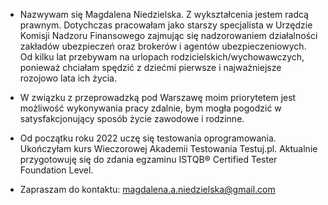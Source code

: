 - Nazwywam się Magdalena Niedzielska. Z wykształcenia jestem radcą prawnym. Dotychczas pracowałam jako starszy specjalista w Urzędzie Komisji Nadzoru Finansowego zajmując się nadzorowaniem działalności zakładów ubezpieczeń oraz brokerów i agentów ubezpieczeniowych.
Od kilku lat przebywam na urlopach rodzicielskich/wychowawczych, ponieważ chciałam spędzić z dziećmi pierwsze i najważniejsze rozojowo lata ich życia.
- W związku z przeprowadzką pod Warszawę moim priorytetem jest możliwość wykonywania pracy zdalnie, bym mogła pogodzić w satysfakcjonujący sposób życie zawodowe i rodzinne.
- Od początku roku 2022 uczę się testowania oprogramowania. Ukończyłam kurs Wieczorowej Akademii Testowania Testuj.pl. Aktualnie przygotowuję się do zdania egzaminu ISTQB® Certified Tester Foundation Level.

- Zapraszam do kontaktu: magdalena.a.niedzielska@gmail.com

<!---
MagdalenaNiedzielska/MagdalenaNiedzielska is a ✨ special ✨ repository because its `README.md` (this file) appears on your GitHub profile.
You can click the Preview link to take a look at your changes.
--->
